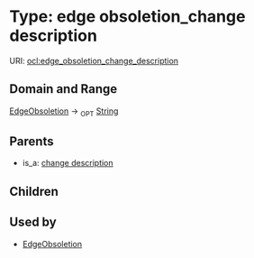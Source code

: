 
# Type: edge obsoletion_change description




URI: [ocl:edge_obsoletion_change_description](http://w3id.org/ocledge_obsoletion_change_description)


## Domain and Range

[EdgeObsoletion](EdgeObsoletion.md) ->  <sub>OPT</sub> [String](types/String.md)

## Parents

 *  is_a: [change description](change_description.md)

## Children


## Used by

 * [EdgeObsoletion](EdgeObsoletion.md)
